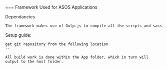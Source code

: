 ===
	Framework Used for ASOS Applications

Dependancies

	The framework makes use of Gulp.js to compile all the scripts and sass



Setup guide:

	get git repository from the following location
	--

	All build work is done within the App folder, which in turn will output to the host folder.